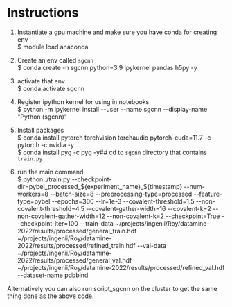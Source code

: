 # Instructions

1. Instantiate a gpu machine and make sure you have conda for creating env<br>
$ module load anaconda

2. Create an env called `sgcnn`<br>
$ conda create -n sgcnn python=3.9 ipykernel pandas h5py -y

3. activate that env<br>
$ conda activate sgcnn

4. Register ipython kernel for using in notebooks<br>
$ python -m ipykernel install --user --name sgcnn --display-name "Python (sgcnn)"

5. Install packages<br>
$ conda install pytorch torchvision torchaudio pytorch-cuda=11.7 -c pytorch -c nvidia -y<br>
$ conda install pyg -c pyg -y## cd to `sgcnn` directory that contains `train.py`

6. run the main command<br>
$ python ./train.py --checkpoint-dir=pybel_processed_${experiment_name}_${timestamp} --num-workers=8 --batch-size=8 --preprocessing-type=processed --feature-type=pybel --epochs=300 --lr=1e-3 --covalent-threshold=1.5 --non-covalent-threshold=4.5 --covalent-gather-width=16 --covalent-k=2 --non-covalent-gather-width=12 --non-covalent-k=2 --checkpoint=True --checkpoint-iter=100 --train-data ~/projects/ingenii/Roy/datamine-2022/results/processed/general_train.hdf ~/projects/ingenii/Roy/datamine-2022/results/processed/refined_train.hdf --val-data ~/projects/ingenii/Roy/datamine-2022/results/processed/general_val.hdf ~/projects/ingenii/Roy/datamine-2022/results/processed/refined_val.hdf --dataset-name pdbbind

Alternatively you can also run script_sgcnn on the cluster to get the same thing done as the above code.
